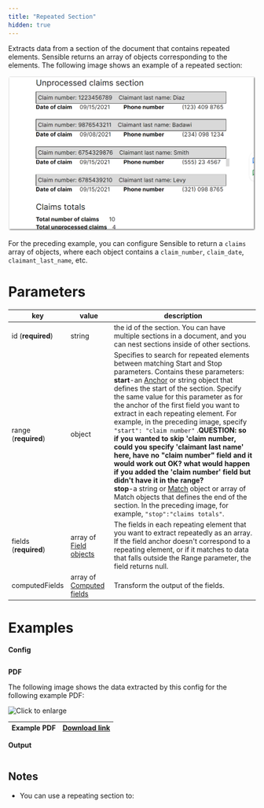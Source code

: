 ```yaml
---
title: "Repeated Section"
hidden: true
---
```


Extracts data from a section of the document that contains repeated elements. Sensible returns an array of objects corresponding to the elements. The following image shows an example of a repeated section:

![](https://raw.githubusercontent.com/sensible-hq/sensible-docs/main/readme-sync/assets/v0/images/final/repeated_sections_example.png)

For the preceding example, you can configure Sensible to return a `claims` array of objects, where each object contains a `claim_number`, `claim_date`, `claimant_last_name`, etc.

Parameters
====


| key                   | value                                            | description                                                  |
| --------------------- | ------------------------------------------------ | ------------------------------------------------------------ |
| id (**required**)     | string                                           | the id of the section. You can have multiple sections in a document, and you can nest sections inside of other sections. |
| range  (**required**) | object                                           | Specifies to search for repeated elements between matching Start and Stop parameters. Contains these parameters:<br/>**start**-an [Anchor](doc:anchor) or string object that defines the start of the section. Specify the same value for this parameter as for the anchor of the first field you want to extract in each repeating element. For example, in the preceding image, specify `"start": "claim number"`  .**QUESTION: so if you wanted to skip 'claim number, could you specify 'claimant last name' here, have no "claim number" field and it would work out OK? what would happen if you added the 'claim number' field but didn't have it in the range?** <br/> **stop**-a string or [Match](doc:match) object or array of Match objects that defines the end of the section. In the preceding image, for example, `"stop":"claims totals"`.<br/> |
| fields (**required**) | array of [Field objects](doc:field-query-object) | The fields in each repeating element that you want to extract repeatedly as an array.  If the field anchor doesn't correspond to a repeating element, or if it matches to data that falls outside the Range parameter, the field returns null. |
| computedFields        | array of [Computed fields](doc:computed-fields)  | Transform the output of the fields.                          |

Examples
====

**Config**

```json

```

**PDF**

The following image shows the data extracted by this config for the following example PDF:

![Click to enlarge](https://raw.githubusercontent.com/sensible-hq/sensible-docs/main/readme-sync/assets/v0/images/final/tbd_example.png)

| Example PDF | [Download link](https://raw.githubusercontent.com/sensible-hq/sensible-docs/main/readme-sync/assets/v0/pdfs/row_column_example.pdf) |
| ------------------- | ------------------------------------------------------------ |

**Output**

```json

```

Notes
-----

- You can use a repeating section to: 